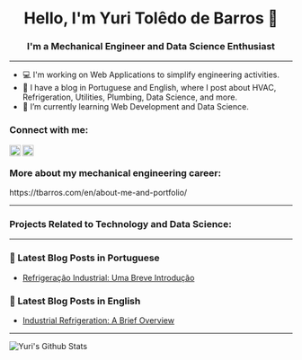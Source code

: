 <h1 align="center"> Hello, I'm Yuri Tolêdo de Barros  👋</h1>


<h3 align="center">I'm a Mechanical Engineer and Data Science Enthusiast</h3>

---

- :computer: I'm working on Web Applications to simplify engineering activities.
- :green_book: I have a blog in Portuguese and English, where I post about HVAC, Refrigeration, Utilities, Plumbing, Data Science, and more.  
- 🌱 I’m currently learning Web Development and Data Science.


### Connect with me:
[<img align="left"  width="20px" src="https://cdn.jsdelivr.net/npm/simple-icons@3.4.0/icons/linkedin.svg" />](https://www.linkedin.com/in/yuritoledodebarros/)

[<img align="left" alt="yuritbarros | Blog" width="20px" src="https://cdn.jsdelivr.net/npm/simple-icons@3.4.0/icons/wordpress.svg" />](https://tbarros.com/)

<br />

### More about my mechanical engineering career:

 <p>https://tbarros.com/en/about-me-and-portfolio/</p> 
 
---

###  Projects Related to Technology and Data Science:
<!-- PROJECTS-LIST:START -->

<!-- PROJECTS-LIST:END -->
---
### :green_book: Latest Blog Posts in Portuguese

<!-- BLOG-POST-LIST:START -->
* [Refrigeração Industrial: Uma Breve Introdução](https://tbarros.com/refrigeracao-industrial/) 

<!-- BLOG-POST-LIST:END -->

### 📙 Latest Blog Posts in English

<!-- BLOG-POST-LIST:START -->
* [Industrial Refrigeration: A Brief Overview](https://tbarros.com/en/industrial-refrigeration/) 

<!-- BLOG-POST-LIST:END -->
---

<img align="left" alt="Yuri's Github Stats" src="https://github-readme-stats.vercel.app/api?username=YuriTBarros&show_icons=true&hide_border=true" />

